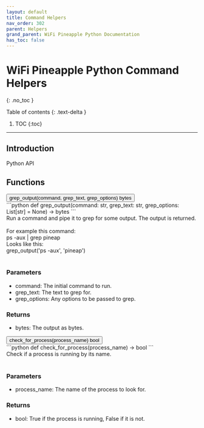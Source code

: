```yaml
---
layout: default
title: Command Helpers
nav_order: 302
parent: Helpers
grand_parent: WiFi Pineapple Python Documentation
has_toc: false
---
```


<link rel="stylesheet" href="../../../../../assets/css/endpoints.css">

# WiFi Pineapple Python Command Helpers
{: .no_toc }

Table of contents
{: .text-delta }
1. TOC
{:toc}
---

## Introduction
Python API

## Functions
<button type="button" class="endpoint-collapsible">
<span class="api-name">grep_output(command, grep_text, grep_options)</span>
<span class="api-label-container">
<span class="api-label-post">bytes</span>
</span>
</button>
<div class="endpoint-content">
<div markdown="1">
```python
def grep_output(command: str, grep_text: str, grep_options: List[str] = None) -> bytes
```
</div>
Run a command and pipe it to grep for some output.
The output is returned.
<br/><br/>
For example this command:<br/>
    ps -aux | grep pineap<br/>
Looks like this:<br/>
    grep_output('ps -aux', 'pineap')<br/>
<br/>
<h3>Parameters</h3>
<ul>
    <li>command: The initial command to run.</li>
    <li>grep_text: The text to grep for.</li>
    <li>grep_options: Any options to be passed to grep.</li>
</ul>
<h3>Returns</h3>
<ul>
    <li>bytes: The output as bytes.</li>
</ul>
</div>
<button type="button" class="endpoint-collapsible">
<span class="api-name">check_for_process(process_name)</span>
<span class="api-label-container">
<span class="api-label-post">bool</span>
</span>
</button>
<div class="endpoint-content">
<div markdown="1">
```python
def check_for_process(process_name) -> bool
```
</div>
Check if a process is running by its name.
<br/><br/>
<h3>Parameters</h3>
<ul>
    <li>process_name: The name of the process to look for.</li>
</ul>
<h3>Returns</h3>
<ul>
    <li>bool: True if the process is running, False if it is not.</li>
</ul>
</div>

<script src="https://hak5.github.io/mk7-docs/assets/js/endpoints.js"></script>
<script>addHandlers();</script>

